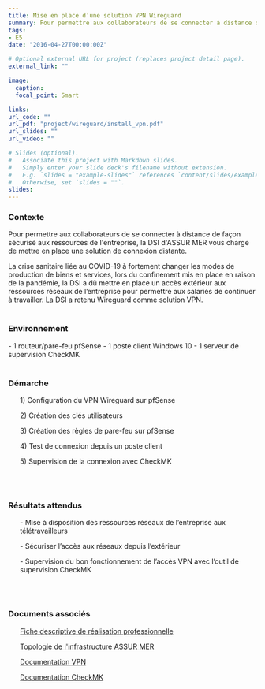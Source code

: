 ```yaml
---
title: Mise en place d’une solution VPN Wireguard
summary: Pour permettre aux collaborateurs de se connecter à distance de façon sécurisé aux ressources de l'entreprise, la DSI d'ASSUR MER vous charge de mettre en place une solution de connexion distante.
tags:
- E5
date: "2016-04-27T00:00:00Z"

# Optional external URL for project (replaces project detail page).
external_link: ""

image:
  caption: 
  focal_point: Smart

links:
url_code: ""
url_pdf: "project/wireguard/install_vpn.pdf"
url_slides: ""
url_video: ""

# Slides (optional).
#   Associate this project with Markdown slides.
#   Simply enter your slide deck's filename without extension.
#   E.g. `slides = "example-slides"` references `content/slides/example-slides.md`.
#   Otherwise, set `slides = ""`.
slides:
---
```


<h3>Contexte</h3>

Pour permettre aux collaborateurs de se connecter à distance de façon sécurisé aux ressources de l'entreprise, la DSI d'ASSUR MER vous charge de mettre en place une solution de connexion distante.

La crise sanitaire liée au COVID-19 à fortement changer les modes de production de biens et services, lors du confinement mis en place en raison de la pandémie, la DSI a dû mettre en place un accès extérieur aux ressources réseaux de l’entreprise pour permettre aux salariés de continuer à travailler. La DSI a retenu Wireguard comme solution VPN.
<br>
<br>
<h3>Environnement</h3>
- 1 routeur/pare-feu pfSense</ul>
- 1 poste client Windows 10</ul>
- 1 serveur de supervision CheckMK</ul>
<br>
<br>
<h3>Démarche</h3>
<ul>1)	Configuration du VPN Wireguard sur pfSense</ul>
<ul>2)	Création des clés utilisateurs</ul>
<ul>3)	Création des règles de pare-feu sur pfSense</ul>
<ul>4)	Test de connexion depuis un poste client</ul>
<ul>5)	Supervision de la connexion avec CheckMK</ul>
<br>
<br>
<h3>Résultats attendus</h3>
<ul>-	Mise à disposition des ressources réseaux de l’entreprise aux télétravailleurs</ul>
<ul>-	Sécuriser l’accès aux réseaux depuis l’extérieur</ul>
<ul>-	Supervision du bon fonctionnement de l’accès VPN avec l’outil de supervision CheckMK</ul>
<br>
<br>
<h3>Documents associés</h3>
<ul><a href="E5-DOCKER.pdf">Fiche descriptive de réalisation professionnelle</a></ul>
<ul><a href="topologie_assurmer.pdf">Topologie de l'infrastructure ASSUR MER</a></ul>
<ul><a href="doc_e5_wireguard.pdf">Documentation VPN</a></ul>
<ul><a href="doc_e5_checkmk.pdf">Documentation CheckMK</a></ul>